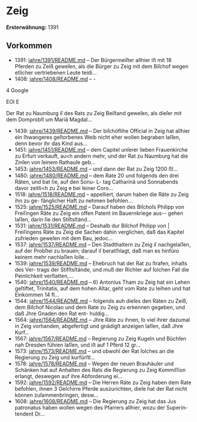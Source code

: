 # Zeig

**Ersterwähnung:** 1391

## Vorkommen
- 1391: [jahre/1391/README.md](../jahre/1391/README.md) – Der Bürgermeiſter allhier iſt mit 18 Pferden zu Zeiß
geweſen, als die Bürger zu Zeig mit dem Biſchof wegen
etlicher vertriebenen Leute teidi...
- 1408: [jahre/1408/README.md](../jahre/1408/README.md) – -

4
Google


EOI E

Der Rat zu Naumburg iſ des Rats zu Zeig Beiſtand
geweſen, als dieſer mit dem Domprobſt um Mariä
Magdal...
- 1439: [jahre/1439/README.md](../jahre/1439/README.md) – Der biſchöflihe Official in Zeig hat allhier ein
ſhwangeres geſtorbenes Weib nicht eher wollen begraben
laſſen, denn bevor ihr das Kind aus...
- 1451: [jahre/1451/README.md](../jahre/1451/README.md) – dem Capitel unſerer lieben Frauenkirche
zu Erfurt verkauft, au<h andern mehr, und der Rat zu
Naumburg hat die Zinſen von ſeinem Rathauſe geb...
- 1453: [jahre/1453/README.md](../jahre/1453/README.md) – und dann der Rat zu Zeig 1200 ﬅl...
- 1480: [jahre/1480/README.md](../jahre/1480/README.md) – dem Rate
20 und folgends den drei Räten, und bat ſie, auf den Sonu-
L- tag Catharinä und Sonnabends davor zeitli<h zu Zeig
e bei ſeiner Coro...
- 1518: [jahre/1518/README.md](../jahre/1518/README.md) – appelliert, darum haben die Räte zu Zeig ihn zu ge-
fänglicher Haft zu nehmen befohlen...
- 1525: [jahre/1525/README.md](../jahre/1525/README.md) – Darauf haben des Biſchoſs Philipp von Freiſingen
Räte zu Zeig ein offen Patent im Bauernkriege aus--
gehen laſſen, darin ſie den Stiſtsſtänd...
- 1531: [jahre/1531/README.md](../jahre/1531/README.md) – Deshalb dur Biſchof Philipp von |
Freiſingens Räte zu Zeig die Sachen dahin verglichen,
daß das Kapitel zufrieden geweſen mit dem Bau, jedoc...
- 1537: [jahre/1537/README.md](../jahre/1537/README.md) – Den Stadthaltern zu Zeig iſ nachgelaſſen, auf der
Probſtei zu brauen; darauf iſ beratſhlagt, daß man es
hinfüro keinem mehr nachlaſſen ſolle...
- 1539: [jahre/1539/README.md](../jahre/1539/README.md) – Ehebruch hat der Rat zu ſtrafen, inhalts des Ver-
trags der Stifſtsſtände, und muß der Richter auf ſolchen
Fall die Peinlichkeit verſtatten,...
- 1540: [jahre/1540/README.md](../jahre/1540/README.md) – 6) Antonius Tham zu Zeig hat ein Lehen geſtiftet,
Trinitatis, auf dem hohen Altar, geht vom Rate zu
leihen und hat Einkommen 14 fl...
- 1544: [jahre/1544/README.md](../jahre/1544/README.md) – folgends auh dieſes den Räten
zu Zeiß, dem Biſchof Nicolao und dem Rate zu Zeig zu
erkennen gegeben, und daß Jhre Gnaden den Rat ent-
huldig...
- 1564: [jahre/1564/README.md](../jahre/1564/README.md) – Jhre Räte zu ihnen,
ſo viel ihrer dazumal in Zeig vorhanden, abgefertigt und
gnädigſt anzeigen laſſen, daß Jhre Kurf...
- 1567: [jahre/1567/README.md](../jahre/1567/README.md) – Regierung zu Zeig Kugeln und Büchſen nah Dresden
führen laſſen, und iſt auf 1 Pferd 12 gr...
- 1573: [jahre/1573/README.md](../jahre/1573/README.md) – und obwohl der Rat ſolches
an die Regierung zu Zeig und kurfürſtl...
- 1578: [jahre/1578/README.md](../jahre/1578/README.md) – Wegen der neuen Brauhäuſer und Schänken hat auf
Anhalten des Rats die Regierung zu Zeig Kommiſſion
erlangt, deswegen auf ihre Abforderung ei...
- 1592: [jahre/1592/README.md](../jahre/1592/README.md) – Die Herren Räte zu Zeig haben dem Rate befohlen,
ihnen 3 Geſchirre Pferde auszurichten, dieſe hat der Rat
nicht können zuſammenbringen, desw...
- 1608: [jahre/1608/README.md](../jahre/1608/README.md) – Die Regierung zu Zeig hat das Jus patronatus haben
wollen wegen des Pfarrers allhier, wozu der Superin-
tendent Dr...
